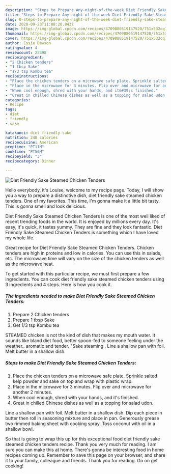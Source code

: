 ```yaml
---
description: "Steps to Prepare Any-night-of-the-week Diet Friendly Sake Steamed Chicken Tenders"
title: "Steps to Prepare Any-night-of-the-week Diet Friendly Sake Steamed Chicken Tenders"
slug: 0-steps-to-prepare-any-night-of-the-week-diet-friendly-sake-steamed-chicken-tenders
date: 2020-09-23T11:08:20.843Z
image: https://img-global.cpcdn.com/recipes/4709080519147520/751x532cq70/diet-friendly-sake-steamed-chicken-tenders-recipe-main-photo.jpg
thumbnail: https://img-global.cpcdn.com/recipes/4709080519147520/751x532cq70/diet-friendly-sake-steamed-chicken-tenders-recipe-main-photo.jpg
cover: https://img-global.cpcdn.com/recipes/4709080519147520/751x532cq70/diet-friendly-sake-steamed-chicken-tenders-recipe-main-photo.jpg
author: Essie Dawson
ratingvalue: 4
reviewcount: 25398
recipeingredient:
- "2 Chicken tenders"
- "1 tbsp Sake"
- "1/3 tsp Kombu tea"
recipeinstructions:
- "Place the chicken tenders on a microwave safe plate. Sprinkle salted kelp powder and sake on top and wrap with plastic wrap."
- "Place in the microwave for 3 minutes. Flip over and microwave for another 2 minutes."
- "When cool enough, shred with your hands, and it&#39;s finished."
- "Great in chilled Chinese dishes as well as a topping for salad udon."
categories:
- Recipe
tags:
- diet
- friendly
- sake

katakunci: diet friendly sake 
nutrition: 248 calories
recipecuisine: American
preptime: "PT11M"
cooktime: "PT56M"
recipeyield: "3"
recipecategory: Dinner

---
```



![Diet Friendly Sake Steamed Chicken Tenders](https://img-global.cpcdn.com/recipes/4709080519147520/751x532cq70/diet-friendly-sake-steamed-chicken-tenders-recipe-main-photo.jpg)

Hello everybody, it's Louise, welcome to my recipe page. Today, I will show you a way to prepare a distinctive dish, diet friendly sake steamed chicken tenders. One of my favorites. This time, I'm gonna make it a little bit tasty. This is gonna smell and look delicious.

Diet Friendly Sake Steamed Chicken Tenders is one of the most well liked of recent trending foods in the world. It is enjoyed by millions every day. It's easy, it's quick, it tastes yummy. They are fine and they look fantastic. Diet Friendly Sake Steamed Chicken Tenders is something which I have loved my whole life.

Great recipe for Diet Friendly Sake Steamed Chicken Tenders. Chicken tenders are high in proteins and low in calories. You can use this in salads, etc. The microwave time will vary on the size of the chicken tenders as well as the microwave heat.


To get started with this particular recipe, we must first prepare a few ingredients. You can cook diet friendly sake steamed chicken tenders using 3 ingredients and 4 steps. Here is how you cook it.

<!--inarticleads1-->

##### The ingredients needed to make Diet Friendly Sake Steamed Chicken Tenders:

1. Prepare 2 Chicken tenders
1. Prepare 1 tbsp Sake
1. Get 1/3 tsp Kombu tea


STEAMED chicken is not the kind of dish that makes my mouth water. It sounds like bland diet food, better spoon-fed to someone feeling under the weather.. aromatic and tender. &#34;Sake steaming . Line a shallow pan with foil. Melt butter in a shallow dish. 

<!--inarticleads2-->

##### Steps to make Diet Friendly Sake Steamed Chicken Tenders:

1. Place the chicken tenders on a microwave safe plate. Sprinkle salted kelp powder and sake on top and wrap with plastic wrap.
1. Place in the microwave for 3 minutes. Flip over and microwave for another 2 minutes.
1. When cool enough, shred with your hands, and it&#39;s finished.
1. Great in chilled Chinese dishes as well as a topping for salad udon.


Line a shallow pan with foil. Melt butter in a shallow dish. Dip each piece in butter then roll in seasoning mixture and place in pan. Generously grease two rimmed baking sheet with cooking spray. Toss coconut with oil in a shallow bowl. 

So that is going to wrap this up for this exceptional food diet friendly sake steamed chicken tenders recipe. Thank you very much for reading. I am sure you can make this at home. There's gonna be interesting food in home recipes coming up. Remember to save this page on your browser, and share it to your family, colleague and friends. Thank you for reading. Go on get cooking!
